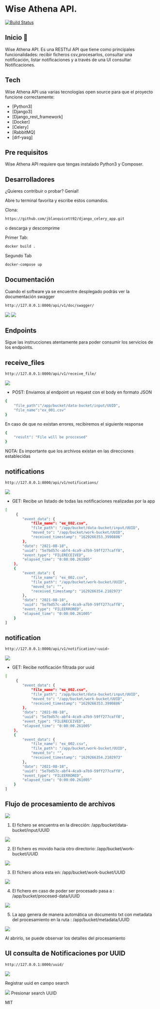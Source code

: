 # Wise Athena API.

[![Build Status](https://travis-ci.org/joemccann/dillinger.svg?branch=master)](https://travis-ci.org/joemccann/dillinger)

 ## Inicio 🚀 
Wise Athena API. Es una RESTful API que tiene como principales funcionalidades: recibir ficheros csv,procesarlos, consultar una notificación, listar notificaciones y a través de una UI consultar Notificaciones.


## Tech

Wise Athena API usa varias tecnologías open source para que el proyecto funcione correctamente:

- [Python3]
- [Django3]
- [Django_rest_framework]
- [Docker]
- [Celery]
- [RabbitMQ]
- [drf-yasg]

## Pre requisitos

Wise Athena API requiere que tengas instalado Python3 y Composer.


## Desarrolladores

¿Quieres contribuir o probar? Genial!

Abre tu terminal favorita y escribe estos comandos.

Clona:

```sh
https://github.com/jblanquicett92/django_celery_app.git
```

o descarga y descomprime


Primer Tab:

```sh
docker build .
```

Segundo Tab
```sh
docker-compose up
```

## Documentación

Cuando el software ya se encuentre desplegado podrás ver la documentación swagger

```sh
http://127.0.0.1:8000/api/v1/doc/swagger/
```
![](assets/0_swagger.png)
![](assets/01_swagger_get.png)

## Endpoints

Sigue las instrucciones atentamente para poder consumir los servicios de los endpoints.



## receive_files
```sh
http://127.0.0.1:8000/api/v1/receive_file/
```
![](assets/1_receive_ok.png)

- POST: Enviamos al endpoint un request con el body en formato JSON

```sh
{
	"file_path":"/app/bucket/data-bucket/input/UUID",
	"file_name":"ex_001.csv"
}
```

En caso de que no existan errores, recibiremos el siguiente response


```sh
{
    "result": "File will be proccesed"
}

```
NOTA: Es importante que los archivos existan en las direcciones establecidas

## notifications
```sh
http://127.0.0.1:8000/api/v1/notifications/
```
![](assets/2_notifications.png)

- GET: Recibe un listado de todas las notificaciones realizadas por la app

```sh
[
     {
        "event_data": {
            "file_name": "ex_002.csv",
            "file_path": "/app/bucket/data-bucket/input/UUID",
            "moved_to": "/app/bucket/work-bucket/UUID",
            "received_timestamp": "1629266353.3990886"
        },
        "date": "2021-08-18",
        "uuid": "5e7bd57c-abf4-4ca9-a7b9-59ff277caff8",
        "event_type": "FILERECEIVED",
        "elapsed_time": "0:00:00.261005"
    },
    {
        "event_data": {
            "file_name": "ex_002.csv",
            "file_path": "/app/bucket/work-bucket/UUID",
            "moved_to": "",
            "received_timestamp": "1629266354.2102973"
        },
        "date": "2021-08-18",
        "uuid": "5e7bd57c-abf4-4ca9-a7b9-59ff277caff8",
        "event_type": "FILEERRORED",
        "elapsed_time": "0:00:00.261005"
    }
]
```

## notification
```sh
http://127.0.0.1:8000/api/v1/notification/<uuid>
```
![](assets/2_notification_uuid.png)

- GET: Recibe notificación filtrada por uuid

```sh
[
     {
        "event_data": {
            "file_name": "ex_002.csv",
            "file_path": "/app/bucket/data-bucket/input/UUID",
            "moved_to": "/app/bucket/work-bucket/UUID",
            "received_timestamp": "1629266353.3990886"
        },
        "date": "2021-08-18",
        "uuid": "5e7bd57c-abf4-4ca9-a7b9-59ff277caff8",
        "event_type": "FILERECEIVED",
        "elapsed_time": "0:00:00.261005"
    },
    {
        "event_data": {
            "file_name": "ex_002.csv",
            "file_path": "/app/bucket/work-bucket/UUID",
            "moved_to": "",
            "received_timestamp": "1629266354.2102973"
        },
        "date": "2021-08-18",
        "uuid": "5e7bd57c-abf4-4ca9-a7b9-59ff277caff8",
        "event_type": "FILEERRORED",
        "elapsed_time": "0:00:00.261005"
    }
]
```


## Flujo de procesamiento de archivos


![](assets/1_input_bucket.png)

1. El fichero se encuentra en la dirección: /app/bucket/data-bucket/input/UUID

![](assets/1_receive_input_bucket.png)

2. El fichero es movido hacia otro directorio: /app/bucket/work-bucket/UUID

![](assets/1_receive_input_work.png)

3. El fichero ahora esta en: /app/bucket/work-bucket/UUID


![](assets/1_procesed_bucket.png)

4. El fichero en caso de poder ser procesado pasa a : /app/bucket/procesed-data/UUID

![](assets/1_metadata.png)

5. La app genera de manera automática un documento txt con metadata del procesamiento en la ruta : /app/bucket/metadata/UUID

![](assets/1_metada_file.png)

Al abrirlo, se puede observar los detalles del procesamiento

## UI consulta de Notificaciones por UUID
```sh
http://127.0.0.1:8000/uuid/
```
![](assets/search_uuid.png)

Registrar uuid en campo search

![](assets/search_uuid_ok.png)
Presionar search UUID






MIT